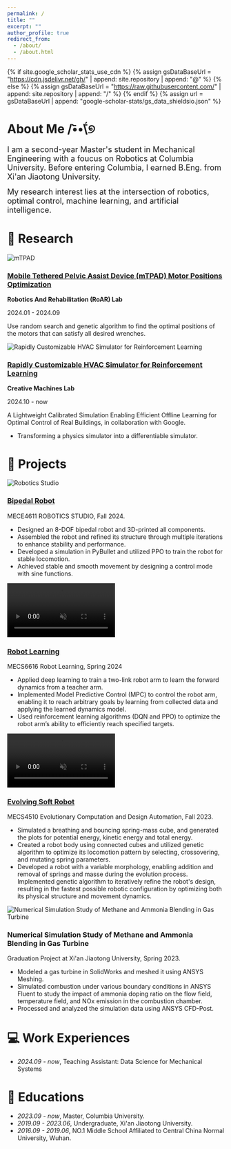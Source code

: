 ```yaml
---
permalink: /
title: ""
excerpt: ""
author_profile: true
redirect_from: 
  - /about/
  - /about.html
---
```


{% if site.google_scholar_stats_use_cdn %}
{% assign gsDataBaseUrl = "https://cdn.jsdelivr.net/gh/" | append: site.repository | append: "@" %}
{% else %}
{% assign gsDataBaseUrl = "https://raw.githubusercontent.com/" | append: site.repository | append: "/" %}
{% endif %}
{% assign url = gsDataBaseUrl | append: "google-scholar-stats/gs_data_shieldsio.json" %}

# <span class='anchor' id='about-me'></span> About Me  /•᷅•᷄\୭
<span style="font-size: 18px;">I am a second-year Master's student in Mechanical Engineering with a foucus on Robotics at Columbia University. Before entering Columbia, I earned B.Eng. from Xi'an Jiaotong University.

<span style="font-size: 18px;">My research interest lies at the intersection of robotics, optimal control, machine learning, and artificial intelligence.



# 🤖 Research 
<!-- 
<div class='paper-box'><div class='paper-box-image'><div><div class="badge"></div><img src='/images/roar.png' alt="mTPAD" width="250" height="auto"></div></div>
<div class='paper-box-text' markdown="1">

<span style="font-size: 18px;text-decoration: none;color: #0000EE;">[Mobile Tethered Pelvic Assist Device (mTPAD) Motor Positions Optimization](/Research/mTPAD-details)</span>

**Robotics And Rehabilitation (RoAR) Lab** &nbsp;&nbsp;&nbsp;&nbsp;&nbsp;&nbsp;&nbsp;&nbsp;&nbsp;&nbsp;&nbsp;&nbsp; *2024.01 - 2024.09*
- Use random search and genetic algorithm to find the optimal positions of the motors that can satisfy all desired wrenches.
</div>
</div>
-->

<div class="research-container">

  <!-- 项目 1 -->
  <div class="research-item">
    <div class="research-image">
      <img src="/images/roar.png" alt="mTPAD">
    </div>
    <div class="research-details">
        <h3><a href="/Research/mTPAD-details" >Mobile Tethered Pelvic Assist Device (mTPAD) Motor Positions Optimization</a></h3>
          <!-- 新增的 Flexbox 容器 -->
          <div class="lab-info">
            <p><strong>Robotics And Rehabilitation (RoAR) Lab</strong></p>
            <span class="research-date">2024.01 - 2024.09</span>
          </div>
      <p>Use random search and genetic algorithm to find the optimal positions of the motors that can satisfy all desired wrenches.</p>
    </div>
  </div>

  <!-- 项目 2 -->
  <div class="research-item">
    <div class="research-image">
      <img src="/images/HVAC.png" alt="Rapidly Customizable HVAC Simulator for Reinforcement Learning">
    </div>
    <div class="research-details">
      <h3><a href="/Research/HVAC-details">Rapidly Customizable HVAC Simulator for Reinforcement Learning</a></h3>
        <!-- 新增的 Flexbox 容器 -->
        <div class="lab-info">
          <p><strong>Creative Machines Lab</strong></p>
          <span class="research-date">2024.10 - now </span>
        </div>
      <p>A Lightweight Calibrated Simulation Enabling Efficient Offline Learning for Optimal Control of Real Buildings, in collaboration with Google.</p>
      <ul>
          <li>Transforming a physics simulator into a differentiable simulator.</li>
      </ul>
    </div>
  </div>  
  
</div>

  

# 🦾 Projects 
<div class="research-container">

  <!-- 项目 1 -->
  <div class="research-item">
    <div class="research-image">
      <img src="/images/RS_robo.jpg" alt="Robotics Studio">
    </div>
    <div class="research-details">
      <h3><a href="/Research/RS-details">Bipedal Robot</a></h3>
      <p>MECE4611 ROBOTICS STUDIO, Fall 2024.</p>
      <ul>
          <li>Designed an 8-DOF bipedal robot and 3D-printed all components.</li>
          <li>Assembled the robot and refined its structure through multiple iterations to enhance stability and performance.</li>
          <li>Developed a simulation in PyBullet and utilized PPO to train the robot for stable locomotion.</li>
          <li>Achieved stable and smooth movement by designing a control mode with sine functions.</li>
      </ul>
    </div>
    </div>

  <!-- 项目 2 -->
  <div class="research-item">
    <div class="research-image">
      <video src="/images/RL.mp4" autoplay loop muted width="250"></video>
    </div>
    <div class="research-details">
      <h3><a href="/Research/RL-details" >Robot Learning</a></h3>
      <p>MECS6616 Robot Learning, Spring 2024</p>
      <ul>
          <li>Applied deep learning to train a two-link robot arm to learn the forward dynamics from a teacher arm.</li>
          <li>Implemented Model Predictive Control (MPC) to control the robot arm, enabling it to reach arbitrary goals by learning from collected data and applying the learned dynamics model.</li>
          <li>Used reinforcement learning algorithms (DQN and PPO) to optimize the robot arm’s ability to efficiently reach specified targets.</li>
      </ul>
    </div>
  </div>  

  <!-- 项目 3 -->
  <div class="research-item">
    <div class="research-image">
      <video src="/images/evo.mp4" autoplay loop muted width="250"></video>
    </div>
    <div class="research-details">
      <h3><a href="/Research/evo-details" >Evolving Soft Robot</a></h3>
      <p>MECS4510 Evolutionary Computation and Design Automation, Fall 2023.</p>
      <ul>
          <li>Simulated a breathing and bouncing spring-mass cube, and generated the plots for potential energy, kinetic energy and total energy.</li>
          <li>Created a robot body using connected cubes and utilized genetic algorithm to optimize its locomotion pattern by selecting, crossovering, and mutating spring parameters.</li>
          <li>Developed a robot with a variable morphology, enabling addition and removal of springs and masse during the evolution process. Implemented genetic algorithm to iteratively refine the robot's design, resulting in the fastest possible robotic configuration by optimizing both its physical structure and movement dynamics.</li>
      </ul>
    </div>
  </div>  

  <!-- 项目 4 -->
  <div class="research-item">
    <div class="research-image">
      <img src="/images/turbine.png" alt="Numerical Simulation Study of Methane and Ammonia Blending in Gas Turbine">
    </div>
    <div class="research-details">
      <h3>Numerical Simulation Study of Methane and Ammonia Blending in Gas Turbine</h3>
      <p>Graduation Project at Xi'an Jiaotong University, Spring 2023.</p>
      <ul>
          <li>Modeled a gas turbine in SolidWorks and meshed it using ANSYS Meshing.</li>
          <li>Simulated combustion under various boundary conditions in ANSYS Fluent to study the impact of ammonia doping ratio on the flow field, temperature field, and NOx emission in the combustion chamber.</li>
          <li>Processed and analyzed the simulation data using ANSYS CFD-Post.</li>
      </ul>
    </div>
  </div>
 

</div>



# <span id="work-experiences"> 💻 Work Experiences </span>
- *2024.09 - now*, Teaching Assistant: Data Science for Mechanical Systems

# <span id="educations">📖 Educations</span>
- *2023.09 - now*, Master, Columbia University.
- *2019.09 - 2023.06*, Undergraduate, Xi'an Jiaotong University.
- *2016.09 - 2019.06*, NO.1 Middle School Affiliated to Central China Normal University, Wuhan. 
